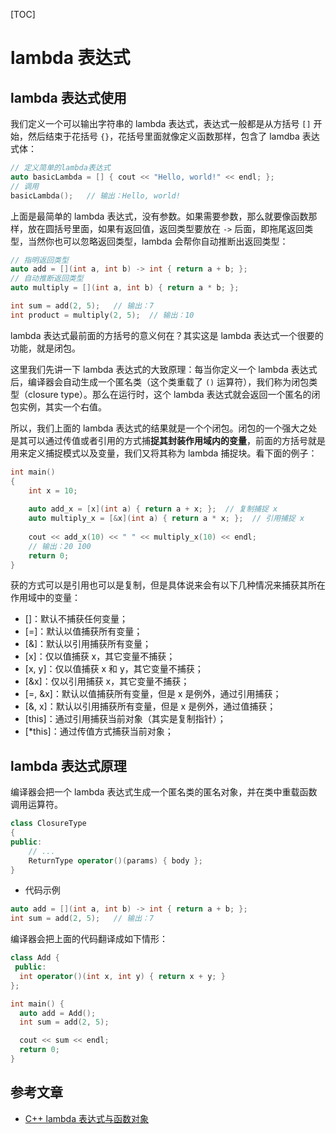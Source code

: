 [TOC]

# lambda 表达式

## lambda 表达式使用

我们定义一个可以输出字符串的 lambda 表达式，表达式一般都是从方括号 `[]` 开始，然后结束于花括号 `{}`，花括号里面就像定义函数那样，包含了 lamdba 表达式体：

```cpp
// 定义简单的lambda表达式
auto basicLambda = [] { cout << "Hello, world!" << endl; };
// 调用
basicLambda();   // 输出：Hello, world!
```

上面是最简单的 lambda 表达式，没有参数。如果需要参数，那么就要像函数那样，放在圆括号里面，如果有返回值，返回类型要放在 `->` 后面，即拖尾返回类型，当然你也可以忽略返回类型，lambda 会帮你自动推断出返回类型：

```cpp
// 指明返回类型
auto add = [](int a, int b) -> int { return a + b; };
// 自动推断返回类型
auto multiply = [](int a, int b) { return a * b; };

int sum = add(2, 5);   // 输出：7
int product = multiply(2, 5);  // 输出：10
```

lambda 表达式最前面的方括号的意义何在？其实这是 lambda 表达式一个很要的功能，就是闭包。

这里我们先讲一下 lambda 表达式的大致原理：每当你定义一个 lambda 表达式后，编译器会自动生成一个匿名类（这个类重载了 `()` 运算符），我们称为闭包类型（closure type）。那么在运行时，这个 lambda 表达式就会返回一个匿名的闭包实例，其实一个右值。

所以，我们上面的 lambda 表达式的结果就是一个个闭包。闭包的一个强大之处是其可以通过传值或者引用的方式捕**捉其封装作用域内的变量**，前面的方括号就是用来定义捕捉模式以及变量，我们又将其称为 lambda 捕捉块。看下面的例子：

```cpp
int main()
{
    int x = 10;
    
    auto add_x = [x](int a) { return a + x; };  // 复制捕捉 x
    auto multiply_x = [&x](int a) { return a * x; };  // 引用捕捉 x
    
    cout << add_x(10) << " " << multiply_x(10) << endl;
    // 输出：20 100
    return 0;
}
```

获的方式可以是引用也可以是复制，但是具体说来会有以下几种情况来捕获其所在作用域中的变量：

- []：默认不捕获任何变量；
- [=]：默认以值捕获所有变量；
- [&]：默认以引用捕获所有变量；
- [x]：仅以值捕获 x，其它变量不捕获；
- [x, y]：仅以值捕获 x 和 y，其它变量不捕获；
- [&x]：仅以引用捕获 x，其它变量不捕获；
- [=, &x]：默认以值捕获所有变量，但是 x 是例外，通过引用捕获；
- [&, x]：默认以引用捕获所有变量，但是 x 是例外，通过值捕获；
- [this]：通过引用捕获当前对象（其实是复制指针）；
- [*this]：通过传值方式捕获当前对象；

## lambda 表达式原理

编译器会把一个 lambda 表达式生成一个匿名类的匿名对象，并在类中重载函数调用运算符。

```cpp
class ClosureType
{
public:
    // ...
    ReturnType operator()(params) { body };
}
```

- 代码示例

```cpp
auto add = [](int a, int b) -> int { return a + b; };
int sum = add(2, 5);   // 输出：7
```

编译器会把上面的代码翻译成如下情形：

```cpp
class Add {
 public:
  int operator()(int x, int y) { return x + y; }
};

int main() {
  auto add = Add();
  int sum = add(2, 5);

  cout << sum << endl;
  return 0;
}

```

## 参考文章

- [C++ lambda 表达式与函数对象](https://www.jianshu.com/p/d686ad9de817)

